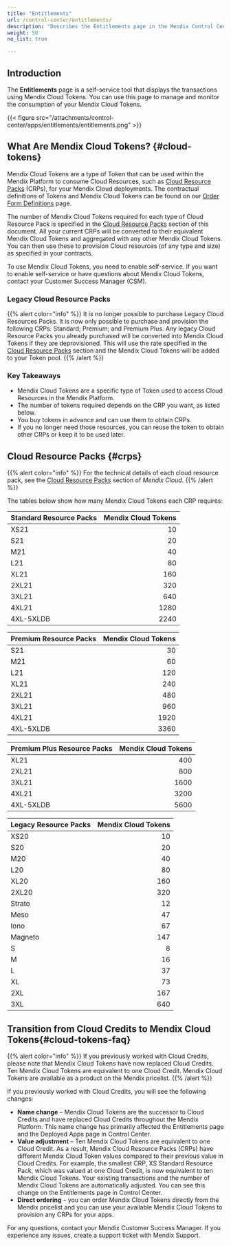 ```yaml
---
title: "Entitlements"
url: /control-center/entitlements/
description: "Describes the Entitlements page in the Mendix Control Center."
weight: 50
no_list: true 

---
```


## Introduction

The **Entitlements** page is a self-service tool that displays the transactions using Mendix Cloud Tokens. You can use this page to manage and monitor the consumption of your Mendix Cloud Tokens.

{{< figure src="/attachments/control-center/apps/entitlements/entitlements.png" >}}

## What Are Mendix Cloud Tokens? {#cloud-tokens}

Mendix Cloud Tokens are a type of Token that can be used within the Mendix Platform to consume Cloud Resources, such as  [Cloud Resource Packs](/developerportal/deploy/mendix-cloud-deploy/#resource-pack) (CRPs), for your Mendix Cloud deployments. The contractual definitions of Tokens and Mendix Cloud Tokens can be found on our [Order Form Definitions](https://www.mendix.com/legal/platform-usage/order-form-definitions/#section-9) page.

The number of Mendix Cloud Tokens required for each type of Cloud Resource Pack is specified in the [Cloud Resource Packs](#crps) section of this document. All your current CRPs will be converted to their equivalent Mendix Cloud Tokens and aggregated with any other Mendix Cloud Tokens. You can then use these to provision Cloud resources (of any type and size) as specified in your contracts. 

To use Mendix Cloud Tokens, you need to enable self-service. If you want to enable self-service or have questions about Mendix Cloud Tokens, contact your Customer Success Manager (CSM).

### Legacy Cloud Resource Packs

{{% alert color="info" %}}
It is no longer possible to purchase Legacy Cloud Resources Packs. It is now only possible to purchase and provision the following CRPs: Standard; Premium; and Premium Plus. Any legacy Cloud Resource Packs you already purchased will be converted into Mendix Cloud Tokens if they are deprovisioned. This will use the rate specified in the [Cloud Resource Packs](#crps) section and the Mendix Cloud Tokens will be added to your Token pool.
{{% /alert %}}

### Key Takeaways

* Mendix Cloud Tokens are a specific type of Token used to access Cloud Resources in the Mendix Platform.
* The number of tokens required depends on the CRP you want, as listed below.
* You buy tokens in advance and can use them to obtain CRPs.
* If you no longer need those resources, you can reuse the token to obtain other CRPs or keep it to be used later.

## Cloud Resource Packs {#crps}

{{% alert color="info" %}}
For the technical details of each cloud resource pack, see the [Cloud Resource Packs](/developerportal/deploy/mendix-cloud-deploy/#resource-pack) section of *Mendix Cloud*.
{{% /alert %}}

The tables below show how many Mendix Cloud Tokens each CRP requires:

| Standard Resource Packs | Mendix Cloud Tokens |
| --- | --: |
| XS21 | 10 |
| S21 | 20 |
| M21 | 40 |
| L21 | 80 |
| XL21 | 160 |
| 2XL21 | 320 |
| 3XL21 | 640 |
| 4XL21 | 1280 |
| 4XL-5XLDB | 2240 |

|Premium Resource Packs | Mendix Cloud Tokens |
| --- | --: |
| S21 | 30 |
| M21 | 60 |
| L21 | 120 |
| XL21 | 240 |
| 2XL21 | 480 |
| 3XL21 | 960 |
| 4XL21 | 1920 |
| 4XL-5XLDB | 3360 |

|Premium Plus Resource Packs | Mendix Cloud Tokens |
| --- | --: |
| XL21 | 400 |
| 2XL21 | 800 |
| 3XL21 | 1600 |
| 4XL21 | 3200 |
| 4XL-5XLDB | 5600 |

| Legacy Resource Packs | Mendix Cloud Tokens |
| --- | --: |
| XS20 | 10 |
| S20 | 20 |
| M20 | 40 |
| L20 | 80 |
| XL20 | 160 |
| 2XL20 | 320 |
| Strato | 12 |
| Meso | 47 |
| Iono | 67 |
| Magneto | 147 |
| S | 8 |
| M | 16 |
| L | 37 |
| XL | 73 |
| 2XL | 167 |
| 3XL | 640 |

## Transition from Cloud Credits to Mendix Cloud Tokens{#cloud-tokens-faq}

{{% alert color="info" %}}
If you previously worked with Cloud Credits, please note that Mendix Cloud Tokens have now replaced Cloud Credits. Ten Mendix Cloud Tokens are equivalent to one Cloud Credit. Mendix Cloud Tokens are available as a product on the Mendix pricelist.
{{% /alert %}}

If you previously worked with Cloud Credits, you will see the following changes:

* **Name change** – Mendix Cloud Tokens are the successor to Cloud Credits and have replaced Cloud Credits throughout the Mendix Platform. This name change has primarily affected the Entitlements page and the Deployed Apps page in Control Center.
* **Value adjustment** – Ten Mendix Cloud Tokens are equivalent to one Cloud Credit. As a result, Mendix Cloud Resource Packs (CRPs) have different Mendix Cloud Token values compared to their previous value in Cloud Credits. For example, the smallest CRP, XS Standard Resource Pack, which was valued at one Cloud Credit, is now equivalent to ten Mendix Cloud Tokens. Your existing transactions and the number of Mendix Cloud Tokens are automatically adjusted. You can see this change on the Entitlements page in Control Center.
* **Direct ordering** – you can order Mendix Cloud Tokens directly from the Mendix pricelist and you can use your available Mendix Cloud Tokens to provision any CRPs for your apps.

For any questions, contact your Mendix Customer Success Manager. If you experience any issues, create a support ticket with Mendix Support.
